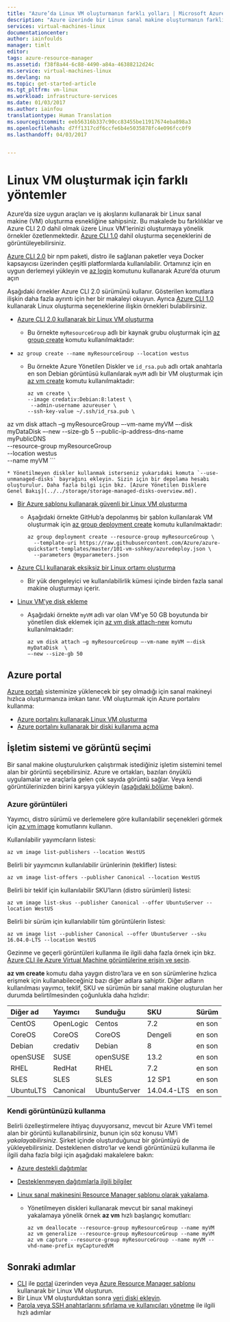 ```yaml
---
title: "Azure’da Linux VM oluşturmanın farklı yolları | Microsoft Azure"
description: "Azure üzerinde bir Linux sanal makine oluşturmanın farklı yollarını her bir yöntemin araç ve öğreticilerinin bağlantılarıyla birlikte listeler."
services: virtual-machines-linux
documentationcenter: 
author: iainfoulds
manager: timlt
editor: 
tags: azure-resource-manager
ms.assetid: f38f8a44-6c88-4490-a84a-46388212d24c
ms.service: virtual-machines-linux
ms.devlang: na
ms.topic: get-started-article
ms.tgt_pltfrm: vm-linux
ms.workload: infrastructure-services
ms.date: 01/03/2017
ms.author: iainfou
translationtype: Human Translation
ms.sourcegitcommit: eeb56316b337c90cc83455be11917674eba898a3
ms.openlocfilehash: d7ff1317cdf6ccfe6b4e5035878fc4e096fcc0f9
ms.lasthandoff: 04/03/2017


---
```

# <a name="different-ways-to-create-a-linux-vm"></a>Linux VM oluşturmak için farklı yöntemler
Azure’da size uygun araçları ve iş akışlarını kullanarak bir Linux sanal makine (VM) oluşturma esnekliğine sahipsiniz. Bu makalede bu farklılıklar ve Azure CLI 2.0 dahil olmak üzere Linux VM'lerinizi oluşturmaya yönelik örnekler özetlenmektedir. [Azure CLI 1.0](creation-choices-nodejs.md) dahil oluşturma seçeneklerini de görüntüleyebilirsiniz.

[Azure CLI 2.0](/cli/azure/install-az-cli2) bir npm paketi, distro ile sağlanan paketler veya Docker kapsayıcısı üzerinden çeşitli platformlarda kullanılabilir. Ortamınız için en uygun derlemeyi yükleyin ve [az login](/cli/azure/#login) komutunu kullanarak Azure’da oturum açın

Aşağıdaki örnekler Azure CLI 2.0 sürümünü kullanır. Gösterilen komutlara ilişkin daha fazla ayrıntı için her bir makaleyi okuyun. Ayrıca [Azure CLI 1.0](creation-choices-nodejs.md) kullanarak Linux oluşturma seçeneklerine ilişkin örnekleri bulabilirsiniz.

* [Azure CLI 2.0 kullanarak bir Linux VM oluşturma](quick-create-cli.md?toc=%2fazure%2fvirtual-machines%2flinux%2ftoc.json)
  
  * Bu örnekte `myResourceGroup` adlı bir kaynak grubu oluşturmak için [az group create](/cli/azure/group#create) komutu kullanılmaktadır: 
-    
    ```azurecli
    az group create --name myResourceGroup --location westus
    ```
    
  * Bu örnekte Azure Yönetilen Diskler ve `id_rsa.pub` adlı ortak anahtarla en son Debian görüntüsü kullanılarak `myVM` adlı bir VM oluşturmak için [az vm create](/cli/azure/vm#create) komutu kullanılmaktadır:

    ```azurecli
    az vm create \
    --image credativ:Debian:8:latest \
     --admin-username azureuser \
    --ssh-key-value ~/.ssh/id_rsa.pub \
az vm disk attach –g myResourceGroup –-vm-name myVM –-disk myDataDisk  –-new --size-gb 5    --public-ip-address-dns-name myPublicDNS \
    --resource-group myResourceGroup \
    --location westus \
    --name myVM
    ```

    * Yönetilmeyen diskler kullanmak isterseniz yukarıdaki komuta `--use-unmanaged-disks` bayrağını ekleyin. Sizin için bir depolama hesabı oluşturulur. Daha fazla bilgi için bkz. [Azure Yönetilen Disklere Genel Bakış](../../storage/storage-managed-disks-overview.md).

* [Bir Azure şablonu kullanarak güvenli bir Linux VM oluşturma](create-ssh-secured-vm-from-template.md?toc=%2fazure%2fvirtual-machines%2flinux%2ftoc.json)
  
  * Aşağıdaki örnekte GitHub’a depolanmış bir şablon kullanılarak VM oluşturmak için [az group deployment create](/cli/azure/group/deployment#create) komutu kullanılmaktadır:
    
    ```azurecli
    az group deployment create --resource-group myResourceGroup \ 
      --template-uri https://raw.githubusercontent.com/Azure/azure-quickstart-templates/master/101-vm-sshkey/azuredeploy.json \
      --parameters @myparameters.json
    ```
    
* [Azure CLI kullanarak eksiksiz bir Linux ortamı oluşturma](create-cli-complete.md?toc=%2fazure%2fvirtual-machines%2flinux%2ftoc.json)
  
  * Bir yük dengeleyici ve kullanılabilirlik kümesi içinde birden fazla sanal makine oluşturmayı içerir.

* [Linux VM’ye disk ekleme](add-disk.md?toc=%2fazure%2fvirtual-machines%2flinux%2ftoc.json)
  
  * Aşağıdaki örnekte `myVM` adlı var olan VM'ye 50 GB boyutunda bir yönetilen disk eklemek için [az vm disk attach-new](/cli/azure/vm/disk#attach-new) komutu kullanılmaktadır:
  
    ```azurecli
    az vm disk attach –g myResourceGroup –-vm-name myVM –-disk myDataDisk  \
    –-new --size-gb 50
    ```

## <a name="azure-portal"></a>Azure portal
[Azure portalı](https://portal.azure.com) sisteminize yüklenecek bir şey olmadığı için sanal makineyi hızlıca oluşturmanıza imkan tanır. VM oluşturmak için Azure portalını kullanma:

* [Azure portalını kullanarak Linux VM oluşturma](quick-create-portal.md?toc=%2fazure%2fvirtual-machines%2flinux%2ftoc.json) 
* [Azure portalını kullanarak bir diski kullanıma açma](../windows/attach-disk-portal.md?toc=%2fazure%2fvirtual-machines%2flinux%2ftoc.json)

## <a name="operating-system-and-image-choices"></a>İşletim sistemi ve görüntü seçimi
Bir sanal makine oluşturulurken çalıştırmak istediğiniz işletim sistemini temel alan bir görüntü seçebilirsiniz. Azure ve ortakları, bazıları önyüklü uygulamalar ve araçlarla gelen çok sayıda görüntü sağlar. Veya kendi görüntülerinizden birini karşıya yükleyin ([aşağıdaki bölüme](#use-your-own-image) bakın).

### <a name="azure-images"></a>Azure görüntüleri
Yayımcı, distro sürümü ve derlemelere göre kullanılabilir seçenekleri görmek için [az vm image](/cli/azure/vm/image) komutlarını kullanın.

Kullanılabilir yayımcıların listesi:

```azurecli
az vm image list-publishers --location WestUS
```

Belirli bir yayımcının kullanılabilir ürünlerinin (teklifler) listesi:

```azurecli
az vm image list-offers --publisher Canonical --location WestUS
```

Belirli bir teklif için kullanılabilir SKU’ların (distro sürümleri) listesi:

```azurecli
az vm image list-skus --publisher Canonical --offer UbuntuServer --location WestUS
```

Belirli bir sürüm için kullanılabilir tüm görüntülerin listesi:

```azurecli
az vm image list --publisher Canonical --offer UbuntuServer --sku 16.04.0-LTS --location WestUS
```

Gezinme ve geçerli görüntüleri kullanma ile ilgili daha fazla örnek için bkz. [Azure CLI ile Azure Virtual Machine görüntülerine erişin ve seçin](../windows/cli-ps-findimage.md?toc=%2fazure%2fvirtual-machines%2flinux%2ftoc.json).

**az vm create** komutu daha yaygın distro’lara ve en son sürümlerine hızlıca erişmek için kullanabileceğiniz bazı diğer adlara sahiptir. Diğer adların kullanılması yayımcı, teklif, SKU ve sürümün bir sanal makine oluşturulan her durumda belirtilmesinden çoğunlukla daha hızlıdır:

| Diğer ad | Yayımcı | Sunduğu | SKU | Sürüm |
|:--- |:--- |:--- |:--- |:--- |
| CentOS |OpenLogic |Centos |7.2 |en son |
| CoreOS |CoreOS |CoreOS |Dengeli |en son |
| Debian |credativ |Debian |8 |en son |
| openSUSE |SUSE |openSUSE |13.2 |en son |
| RHEL |RedHat |RHEL |7.2 |en son |
| SLES |SLES |SLES |12 SP1 |en son |
| UbuntuLTS |Canonical |UbuntuServer |14.04.4-LTS |en son |

### <a name="use-your-own-image"></a>Kendi görüntünüzü kullanma
Belirli özelleştirmelere ihtiyaç duyuyorsanız, mevcut bir Azure VM’i temel alan bir görüntü kullanabilirsiniz, bunun için söz konusu VM’i *yakalayabilirsiniz*. Şirket içinde oluşturduğunuz bir görüntüyü de yükleyebilirsiniz. Desteklenen distro’lar ve kendi görüntünüzü kullanma ile ilgili daha fazla bilgi için aşağıdaki makalelere bakın:

* [Azure destekli dağıtımlar](endorsed-distros.md?toc=%2fazure%2fvirtual-machines%2flinux%2ftoc.json)
* [Desteklenmeyen dağıtımlarla ilgili bilgiler](create-upload-generic.md?toc=%2fazure%2fvirtual-machines%2flinux%2ftoc.json)
* [Linux sanal makinesini Resource Manager şablonu olarak yakalama](capture-image.md?toc=%2fazure%2fvirtual-machines%2flinux%2ftoc.json).
  
  * Yönetilmeyen diskleri kullanarak mevcut bir sanal makineyi yakalamaya yönelik örnek **az vm** hızlı başlangıç komutları:
    
    ```azurecli
    az vm deallocate --resource-group myResourceGroup --name myVM
    az vm generalize --resource-group myResourceGroup --name myVM
    az vm capture --resource-group myResourceGroup --name myVM --vhd-name-prefix myCapturedVM
    ```

## <a name="next-steps"></a>Sonraki adımlar
* [CLI](quick-create-cli.md?toc=%2fazure%2fvirtual-machines%2flinux%2ftoc.json) ile [portal](quick-create-portal.md?toc=%2fazure%2fvirtual-machines%2flinux%2ftoc.json) üzerinden veya [Azure Resource Manager şablonu](../windows/cli-deploy-templates.md?toc=%2fazure%2fvirtual-machines%2flinux%2ftoc.json) kullanarak bir Linux VM oluşturun.
* Bir Linux VM oluşturduktan sonra [veri diski ekleyin](add-disk.md?toc=%2fazure%2fvirtual-machines%2flinux%2ftoc.json).
* [Parola veya SSH anahtarlarını sıfırlama ve kullanıcıları yönetme](using-vmaccess-extension.md?toc=%2fazure%2fvirtual-machines%2flinux%2ftoc.json) ile ilgili hızlı adımlar


